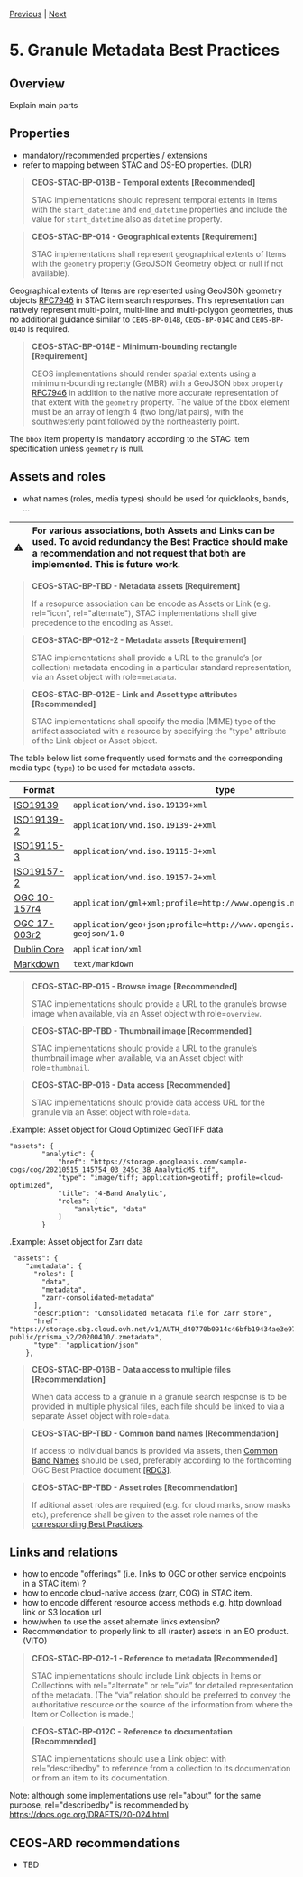 [Previous](4-collection-catalogs.md) | [Next](6-collection-metadata.md)
# 5. Granule Metadata Best Practices

[//]: # (this is a comment)

## Overview

Explain main parts

## Properties

- mandatory/recommended properties / extensions
- refer to mapping between STAC and OS-EO properties. (DLR)


> **CEOS-STAC-BP-013B - Temporal extents [Recommended]**<a name="BP-013B"></a>
>
> STAC implementations should represent temporal extents in Items with the `start_datetime` and `end_datetime` properties and include the value for `start_datetime` also as `datetime` property.


> **CEOS-STAC-BP-014 - Geographical extents [Requirement]**<a name="BP-014"></a>
>
> STAC implementations shall represent geographical extents of Items with the `geometry` property (GeoJSON Geometry object or null if not available).

Geographical extents of Items are represented using GeoJSON geometry objects [RFC7946](#AD4) in STAC item search responses.  This representation can natively represent multi-point, multi-line and multi-polygon geometries, thus no additional guidance similar to `CEOS-BP-014B`, `CEOS-BP-014C` and `CEOS-BP-014D` is required.


> **CEOS-STAC-BP-014E - Minimum-bounding rectangle [Requirement]**<a name="BP-014E"></a>
>
> CEOS implementations should render spatial extents using a minimum-bounding
rectangle (MBR) with a GeoJSON `bbox` property [RFC7946](#AD4) in addition to the native more accurate
representation of that extent with the `geometry` property. The value of the bbox
element must be an array of length 4 (two long/lat pairs), with the southwesterly point followed by the northeasterly point.

The `bbox` item property is mandatory according to the STAC Item specification unless `geometry` is null.



## Assets and roles

- what names (roles, media types) should be used for quicklooks, bands, ...

| :warning:        | For various associations, both Assets and Links can be used.  To avoid redundancy the Best Practice should make a recommendation and not request that both are implemented.  This is future work.   |
|---------------|:------------------------|

> **CEOS-STAC-BP-TBD - Metadata assets [Requirement]**<a name="BP-TBD"></a>
>
> If a resopurce association can be encode as Assets or Link (e.g. rel="icon", rel="alternate"), STAC implementations shall give precedence to the encoding as Asset.


> **CEOS-STAC-BP-012-2 - Metadata assets [Requirement]**<a name="BP-012-2"></a>
>
> STAC implementations shall provide a URL to the granule’s (or collection) metadata encoding in a particular standard representation, via an Asset object with role=`metadata`.


> **CEOS-STAC-BP-012E - Link and Asset type attributes [Recommended]**<a name="BP-012E"></a>
>
> STAC implementations shall specify the media (MIME) type of the artifact
associated with a resource by specifying the "type" attribute of the Link object or Asset object.

The table below list some frequently used formats and the corresponding media type (`type`) to be used for metadata assets.

| **Format**                   | **type** |   
| --------                   | --------- | 
| [ISO19139](https://www.iso.org/standard/32557.html)      | `application/vnd.iso.19139+xml` |  
| [ISO19139-2](https://www.iso.org/standard/57104.html)      | `application/vnd.iso.19139-2+xml` | 
| [ISO19115-3](https://www.iso.org/standard/32579.html)      | `application/vnd.iso.19115-3+xml` | 
| [ISO19157-2](https://www.iso.org/standard/66197.html)      | `application/vnd.iso.19157-2+xml` | 
| [OGC 10-157r4](https://docs.opengeospatial.org/is/10-157r4/10-157r4.html)  | `application/gml+xml;profile=http://www.opengis.net/spec/EOMPOM/1.1`  |
| [OGC 17-003r2](https://docs.opengeospatial.org/is/17-003r2/17-003r2.html)  | `application/geo+json;profile=http://www.opengis.net/spec/eo-geojson/1.0`  |
| [Dublin Core](http://www.loc.gov/standards/sru/recordSchemas/dc-schema.xsd)  | `application/xml`  |
| [Markdown](https://datatracker.ietf.org/doc/html/rfc7763)  | `text/markdown`  |


> **CEOS-STAC-BP-015 - Browse image [Recommended]**<a name="BP-015"></a>
>
> STAC implementations should provide a URL to the granule’s browse image when available, via an Asset object with role=`overview`.

> **CEOS-STAC-BP-TBD - Thumbnail image [Recommended]**<a name="BP-TBD"></a>
>
> STAC implementations should provide a URL to the granule’s thumbnail image when available, via an Asset object with role=`thumbnail`.


> **CEOS-STAC-BP-016 - Data access [Recommended]**<a name="BP-016"></a>
>
> STAC implementations should provide data access URL for the granule via an Asset object with role=`data`.


.Example: Asset object for Cloud Optimized GeoTIFF data
```
"assets": {
        "analytic": {
            "href": "https://storage.googleapis.com/sample-cogs/cog/20210515_145754_03_245c_3B_AnalyticMS.tif",
            "type": "image/tiff; application=geotiff; profile=cloud-optimized",
            "title": "4-Band Analytic",
            "roles": [
                "analytic", "data"
            ]
        }
```

.Example: Asset object for Zarr data
```
 "assets": {
    "zmetadata": {
      "roles": [
        "data",
        "metadata",
        "zarr-consolidated-metadata"
      ],
      "description": "Consolidated metadata file for Zarr store",
      "href": "https://storage.sbg.cloud.ovh.net/v1/AUTH_d40770b0914c46bfb19434ae3e97ae19/hdsa-public/prisma_v2/20200410/.zmetadata",
      "type": "application/json"
    },
```


> **CEOS-STAC-BP-016B - Data access to multiple files [Recommendation]**<a name="BP-016B"></a>
>
> When data access to a granule in a granule search response is to be provided in multiple physical files, each file should be linked to via a separate Asset object with role=`data`.


> **CEOS-STAC-BP-TBD - Common band names [Recommendation]**<a name="BP-TBD"></a>
>
> If access to individual bands is provided via assets, then [Common Band Names](https://github.com/stac-extensions/eo/blob/main/README.md#common-band-names) should be used, preferably according to the forthcoming OGC Best Practice document [[RD03]](./1-introduction.md#RD03).
>

> **CEOS-STAC-BP-TBD - Asset roles [Recommendation]**<a name="BP-TBD"></a>
>
> If aditional asset roles are required (e.g. for cloud marks, snow masks etc), preference shall be given to the asset role names of the [corresponding Best Practices](https://github.com/radiantearth/stac-spec/blob/master/best-practices.md#list-of-asset-roles).
>

## Links and relations

- how to encode "offerings" (i.e. links to OGC or other service endpoints in a STAC item) ?
- how to encode cloud-native access (zarr, COG) in STAC item.
- how to encode different resource access methods e.g. http download link or S3 location url
- how/when to use the asset alternate links extension?
- Recommendation to properly link to all (raster) assets in an EO product. (VITO)


> **CEOS-STAC-BP-012-1 - Reference to metadata [Recommended]**<a name="BP-012-1"></a>
>
> STAC implementations should include Link objects in Items or Collections with rel="alternate" or rel=”via” for detailed representation of the metadata. (The “via” relation should be preferred to convey the authoritative resource or the source of the information from where the Item or Collection is made.)


> **CEOS-STAC-BP-012C - Reference to documentation [Recommended]**<a name="BP-012C"></a>
>
> STAC implementations should use a Link object with rel="describedby" to reference from a collection to its documentation or from an item to its documentation.

Note: although some implementations use rel="about" for the same purpose, rel="describedby" is recommended by https://docs.ogc.org/DRAFTS/20-024.html.


## CEOS-ARD recommendations

- TBD

